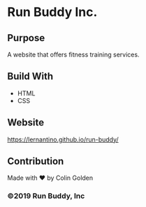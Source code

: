 # Run Buddy Inc.

## Purpose
A website that offers fitness training services.

## Build With
* HTML
* CSS

## Website
https://lernantino.github.io/run-buddy/

## Contribution
Made with ❤️ by Colin Golden

### ©2019 Run Buddy, Inc
